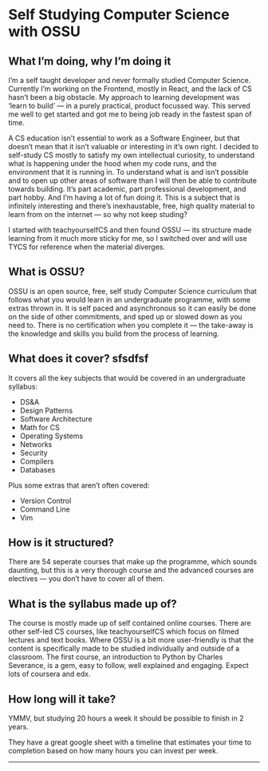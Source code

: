 # Self Studying Computer Science with OSSU
## What I’m doing, why I’m doing it

I’m a self taught developer and never formally studied Computer Science. Currently I’m working on the Frontend, mostly in React, and the lack of CS hasn’t been a big obstacle. My approach to learning development was ‘learn to build’ — in a purely practical, product focussed way. This served me well to get started and got me to being job ready in the fastest span of time.

A CS education isn’t essential to work as a Software Engineer, but that doesn’t mean that it isn’t valuable or interesting in it’s own right. I decided to self-study CS mostly to satisfy my own intellectual curiosity, to understand what is happening under the hood when my code runs, and the environment that it is running in. To understand what is and isn’t possible and to open up other areas of software than I will then be able to contribute towards building. It’s part academic, part professional development, and part hobby. And I’m having a lot of fun doing it. This is a subject that is infinitely interesting and there’s inexhaustable, free, high quality material to learn from on the internet — so why not keep studing?

I started with teachyourselfCS and then found OSSU — its structure made learning from it much more sticky for me, so I switched over and will use TYCS for reference when the material diverges.

## What is OSSU?

OSSU is an open source, free, self study Computer Science curriculum that follows what you would learn in an undergraduate programme, with some extras thrown in. It is self paced and asynchronous so it can easily be done on the side of other commitments, and sped up or slowed down as you need to. There is no certification when you complete it — the take-away is the knowledge and skills you build from the process of learning.

## What does it cover? sfsdfsf

It covers all the key subjects that would be covered in an undergraduate syllabus:

- DS&A
- Design Patterns
- Software Architecture
- Math for CS
- Operating Systems
- Networks
- Security
- Compilers
- Databases

Plus some extras that aren’t often covered:

- Version Control
- Command Line
- Vim
## How is it structured?

There are 54 seperate courses that make up the programme, which sounds daunting, but this is a very thorough course and the advanced courses are electives — you don’t have to cover all of them.

## What is the syllabus made up of?

The course is mostly made up of self contained online courses. There are other self-led CS courses, like teachyourselfCS which focus on filmed lectures and text books. Where OSSU is a bit more user-friendly is that the content is specifically made to be studied individually and outside of a classroom. The first course, an introduction to Python by Charles Severance, is a gem, easy to follow, well explained and engaging. Expect lots of coursera and edx.

## How long will it take?

YMMV, but studying 20 hours a week it should be possible to finish in 2 years.

They have a great google sheet with a timeline that estimates your time to completion based on how many hours you can invest per week.

---
